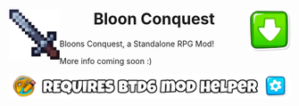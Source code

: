 <h1 align="center">
<a href="https://github.com/Ragundah/BloonConquest/releases/latest/download/BloonConquest.dll">
    <img align="left" alt="Icon" height="90" src="Icon.png">
    <img align="right" alt="Download" height="75" src="https://raw.githubusercontent.com/gurrenm3/BTD-Mod-Helper/master/BloonsTD6%20Mod%20Helper/Resources/DownloadBtn.png">
</a>
Bloon Conquest
</h1>

Bloons Conquest, a Standalone RPG Mod!

More info coming soon :)

[![Requires BTD6 Mod Helper](https://raw.githubusercontent.com/gurrenm3/BTD-Mod-Helper/master/banner.png)](https://github.com/gurrenm3/BTD-Mod-Helper#readme)
